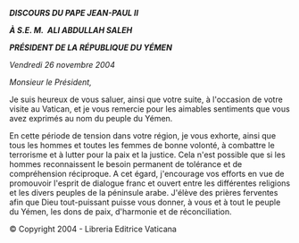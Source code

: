 ***DISCOURS DU PAPE JEAN-PAUL II***

***À S.E. M.  ALI ABDULLAH SALEH***

***PRÉSIDENT DE LA RÉPUBLIQUE DU YÉMEN***

*Vendredi 26 novembre 2004*

*Monsieur le Président,*

Je suis heureux de vous saluer, ainsi que votre suite, à l'occasion de votre visite au Vatican, et je vous remercie pour les aimables sentiments que vous avez exprimés au nom du peuple du Yémen.

En cette période de tension dans votre région, je vous exhorte, ainsi que tous les hommes et toutes les femmes de bonne volonté, à combattre le terrorisme et à lutter pour la paix et la justice. Cela n'est possible que si les hommes reconnaissent le besoin permanent de tolérance et de compréhension réciproque. A cet égard, j'encourage vos efforts en vue de promouvoir l'esprit de dialogue franc et ouvert entre les différentes religions et les divers peuples de la péninsule arabe. J'élève des prières ferventes afin que Dieu tout-puissant puisse vous donner, à vous et à tout le peuple du Yémen, les dons de paix, d'harmonie et de réconciliation.

© Copyright 2004 - Libreria Editrice Vaticana